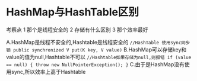 # HashMap与HashTable区别 #

考察点
   1 那个是线程安全的
   2 存储有什么区别
   3 那个效率最好

   A.HashMap是线程不安全的,Hashtable是线程安全的
     `
     //HashTable 使用sync同步锁
     public synchronized V put(K key, V value)
     `
   B.HashMap可以存储key和value的值为null,Hashtable不可以
     `
       //Hashtable如果存储为null,则报错
       if (value == null) {
            throw new NullPointerException();
        }
     `
   C.由于是HashMap没有使用sync,所以效率上高于Hashtable

     